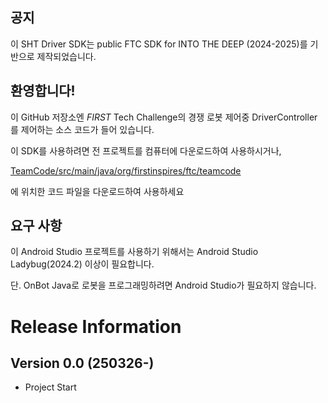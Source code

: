 ## 공지

이 SHT Driver SDK는
public FTC SDK for INTO THE DEEP (2024-2025)를 기반으로 제작되었습니다.

## 환영합니다!
이 GitHub 저장소엔 *FIRST* Tech Challenge의 경쟁 로봇 제어중 DriverController를 제어하는 소스 코드가 들어 있습니다.

이 SDK를 사용하려면 전 프로젝트를 컴퓨터에 다운로드하여 사용하시거나,

[TeamCode/src/main/java/org/firstinspires/ftc/teamcode](TeamCode/src/main/java/org/firstinspires/ftc/teamcode)

에 위치한 코드 파일을 다운로드하여 사용하세요

## 요구 사항
이 Android Studio 프로젝트를 사용하기 위해서는 Android Studio Ladybug(2024.2) 이상이 필요합니다.

단. OnBot Java로 로봇을 프로그래밍하려면 Android Studio가 필요하지 않습니다.

# Release Information

## Version 0.0 (250326-)
* Project Start